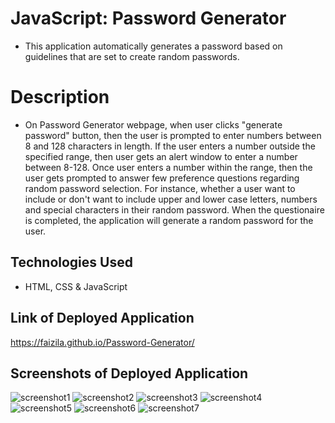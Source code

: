 # JavaScript: Password Generator

* This application automatically generates a password based on guidelines that are set to create random passwords.

# Description

* On Password Generator webpage, when user clicks "generate password" button, then the user is prompted to enter numbers between 8 and 128 characters in length. If the user enters a number outside the specified range, then user gets an alert window to enter a number between 8-128. Once user enters a number within the range, then the user gets prompted to answer few preference questions regarding random password selection. For instance, whether a user want to include or don't want to include upper and lower case letters, numbers and special characters in their random password. When the questionaire is completed, the application will generate a random password for the user.

## Technologies Used

* HTML, CSS & JavaScript

## Link of Deployed Application

https://faizila.github.io/Password-Generator/

## Screenshots of Deployed Application

![screenshot1](https://user-images.githubusercontent.com/78191579/134427994-df663180-ecbe-45f0-a44e-17d6d23e1788.JPG)
![screenshot2](https://user-images.githubusercontent.com/78191579/134427999-ad3355c1-59a5-4b1e-9958-3ed8d0422966.JPG)
![screenshot3](https://user-images.githubusercontent.com/78191579/134428004-f0ce4347-963b-42ac-986d-65a1cd8de101.JPG)
![screenshot4](https://user-images.githubusercontent.com/78191579/134428009-74d760cb-e894-4191-a886-b42936513c23.JPG)
![screenshot5](https://user-images.githubusercontent.com/78191579/134428016-d6c348fe-6cc2-4f28-a9ec-fa968b787a05.JPG)
![screenshot6](https://user-images.githubusercontent.com/78191579/134428022-ef6ecbb4-5f61-4580-bd51-20ae017a9d71.JPG)
![screenshot7](https://user-images.githubusercontent.com/78191579/134428025-9ed1f0db-8f0a-4199-8b34-58c983beb706.JPG)



